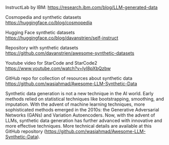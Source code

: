 InstructLab by IBM: https://research.ibm.com/blog/LLM-generated-data

Cosmopedia and synthetic datasets https://huggingface.co/blog/cosmopedia

Hugging Face synthetic datasets https://huggingface.co/blog/davanstrien/self-instruct

Repository with synthetic datasets https://github.com/davanstrien/awesome-synthetic-datasets

Youtube video for StarCode and StarCode2 https://www.youtube.com/watch?v=IyI8pXbQzbw

GitHub repo for collection of resources about synthetic data https://github.com/wasiahmad/Awesome-LLM-Synthetic-Data

Synthetic data generation is not a new technique in the AI world. Early methods relied on statistical techniques like bootstrapping, smoothing, and imputation. With the advent of machine learning techniques, more sophisticated methods emerged in the 2010s: the Generative Adversarial Networks (GANs) and Variation Autoencoders. Now, with the advent of LLMs, synthetic data generation has further advanced with innovative and more effective techniques. More technical details are available at this GitHub repository (https://github.com/wasiahmad/Awesome-LLM-Synthetic-Data).
